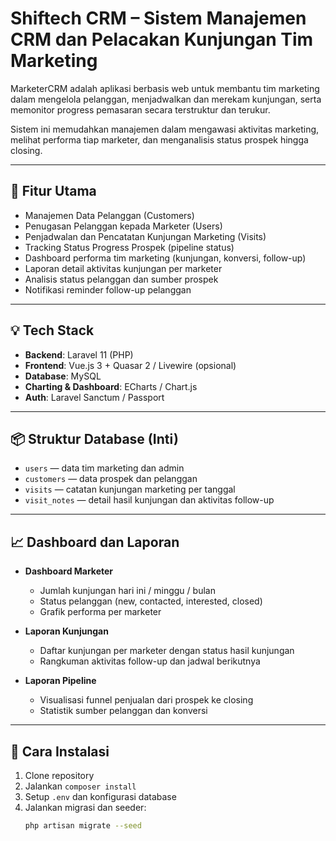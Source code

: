 # Shiftech CRM – Sistem Manajemen CRM dan Pelacakan Kunjungan Tim Marketing

MarketerCRM adalah aplikasi berbasis web untuk membantu tim marketing dalam mengelola pelanggan, menjadwalkan dan merekam kunjungan, serta memonitor progress pemasaran secara terstruktur dan terukur.

Sistem ini memudahkan manajemen dalam mengawasi aktivitas marketing, melihat performa tiap marketer, dan menganalisis status prospek hingga closing.

---

## 🚀 Fitur Utama

- Manajemen Data Pelanggan (Customers)  
- Penugasan Pelanggan kepada Marketer (Users)  
- Penjadwalan dan Pencatatan Kunjungan Marketing (Visits)  
- Tracking Status Progress Prospek (pipeline status)  
- Dashboard performa tim marketing (kunjungan, konversi, follow-up)  
- Laporan detail aktivitas kunjungan per marketer  
- Analisis status pelanggan dan sumber prospek  
- Notifikasi reminder follow-up pelanggan  

---

## 💡 Tech Stack

- **Backend**: Laravel 11 (PHP)  
- **Frontend**: Vue.js 3 + Quasar 2 / Livewire (opsional)  
- **Database**: MySQL  
- **Charting & Dashboard**: ECharts / Chart.js  
- **Auth**: Laravel Sanctum / Passport  

---

## 📦 Struktur Database (Inti)

- `users` — data tim marketing dan admin  
- `customers` — data prospek dan pelanggan  
- `visits` — catatan kunjungan marketing per tanggal  
- `visit_notes` — detail hasil kunjungan dan aktivitas follow-up  

---

## 📈 Dashboard dan Laporan

- **Dashboard Marketer**  
  - Jumlah kunjungan hari ini / minggu / bulan  
  - Status pelanggan (new, contacted, interested, closed)  
  - Grafik performa per marketer  

- **Laporan Kunjungan**  
  - Daftar kunjungan per marketer dengan status hasil kunjungan  
  - Rangkuman aktivitas follow-up dan jadwal berikutnya  

- **Laporan Pipeline**  
  - Visualisasi funnel penjualan dari prospek ke closing  
  - Statistik sumber pelanggan dan konversi  

---

## 🚀 Cara Instalasi

1. Clone repository  
2. Jalankan `composer install`  
3. Setup `.env` dan konfigurasi database  
4. Jalankan migrasi dan seeder:  
   ```bash
   php artisan migrate --seed
